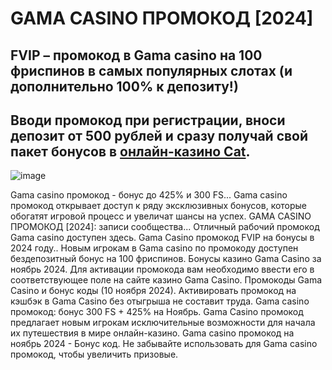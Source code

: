 # GAMA CASINO ПРОМОКОД [2024]

## **FVIP** – промокод в Gama casino  на 100 фриспинов в самых популярных слотах (и дополнительно 100% к депозиту!)

## Вводи промокод при регистрации, вноси депозит от 500 рублей и сразу получай свой пакет  бонусов в [онлайн-казино Cat](https://linksc.ru/cat_fvip).

![image](https://github.com/user-attachments/assets/891f1b1d-31de-4585-8cf6-d1ce01138490)


Gama casino промокод - бонус до 425% и 300 FS... Gama casino промокод открывает доступ к ряду эксклюзивных бонусов, которые обогатят игровой процесс и увеличат шансы на успех.
GAMA CASINO ПРОМОКОД [2024]: записи сообщества... Отличный рабочий промокод Gama casino доступен здесь.
Gama Casino промокод FVIP на бонусы в 2024 году.. Новым игрокам в Gama casino по промокоду доступен бездепозитный бонус на 100 фриспинов.
Бонусы казино Gama Casino за ноябрь 2024. Для активации промокода вам необходимо ввести его в соответствующее поле на сайте казино Gama Casino.
Промокоды Gama Casino и бонус коды (10 ноября 2024). Активировать промокод на кэшбэк в Gama Casino без отыгрыша не составит труда.
Gama casino промокод: бонус 300 FS + 425% на Ноябрь. Gama Casino промокод предлагает новым игрокам исключительные возможности для начала их путешествия в мире онлайн-казино.
Gama casino промокод на ноябрь 2024 - Бонус код. Не забывайте использовать для Gama casino промокод, чтобы увеличить призовые.
